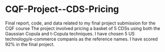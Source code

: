 # CQF-Project--CDS-Pricing
Final report, code, and data related to my final project submission for the CQF course
The project involved pricing a basket of 5 CDSs using both the Gaussian Copula and t-Copula techniques. I have chosen 5 US technology/e-commerce companis as the reference names. I have scored 92% in the final project.
